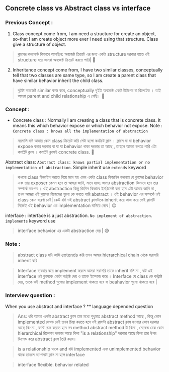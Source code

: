 ## Concrete class vs Abstract class vs interface

### Previous Concept :

1. Class concept come from, I am need a structure for create an object, so-that I am create object more ever i need using that structure. Class give a structure of object.

> ক্লাসের কনসেপ্ট কিভাবে আসছিল: অবজেক্ট ক্রিয়েট এর জন্য একটা structure দরকার যাতে ওই structure ধরে আমরা অবজেক্ট ক্রিয়েট করতে পারি| 🫗

2. Inheritance concept come from, I have two similar classes, conceptually tell that two classes are same type, so I am create a parent class that have similar behavior inherit the child class.

> দুইটা অবজেক্ট similar কাজ করে, conceptually দুইটা অবজেক্ট একই টাইপের বা রিলেটেড । তাই আমরা parent and child relationship এ গেছি। 🥳

### Concept :

- Concrete class : Normally I am creating a class that is concrete class. It means this which behavior expose or which behavior not expose. Note : `Concrete class : knows all the implementation of abstraction`

> নরমালি যদি আমার কোন class ক্রিয়েট করি সেটা হলো কংক্রিট ক্লাস । ক্লাসে যা যা behavior expose করার দরকার বা যা যা behavior থাকা দরকার তা আছে , তাহলে আমরা বলতে পারি এটা কমপ্লিট ক্লাস । কমপ্লিট ক্লাসই concrete class. 🧱

Abstract class: `Abstract class: knows partial implementation or no implementation of abstraction`. Simple inherit use `extends` keyword

> কখনো class ডিজাইন করতে গিয়ে মনে হয় এমন একটা class ডিজাইন করলাম যে ক্লাসের behavior এবং তার exposer কেমন হবে তা আমরা জানি, মানে হচ্ছে আমার abstraction কিভাবে হবে তার সম্পর্কে অবগত । ওই abstraction কিছু জিনিস কিভাবে ইমপ্লিমেন্ট করা হবে এটা আমার জানি না , তখন আমরা ওই ক্লাসের বিহেভের গুলো কে বলতে পারি abstract । ওই behavior এর সম্পর্কে ওই class কোন ধারণা নেই| কেউ যদি ওই abstract ক্লাসটাকে inherit করে কাজ করে সেই ক্লাসটি নিজেই ওই behavior এর implementation বানিয়ে নেবে | 😉

interface : interface is a just abstraction. `No implement of abstraction`. `implements` keyword use

> interface behavior এর একটা abstraction দেয় | 😅

### Note :

> abstract class যদি আমি extends করি তখন আমার hierarchical chain থেকে সরাসরি inherit করি

> Interface ব্যবহার করে implement করলে আমরা সরাসরি তাকে inherit বলি না , বাট এই interface ওই ক্লাসকে একটা কন্ট্রাক্ট দেয় ও তাকে ইম্পোজ করে । Interface যে class কে কন্ট্রাক্ট দেয়, তাকে ওই method গুলোর implement থাকতে হবে বা beahavior গুলো থাকতে হবে |

### Interview question :

When you use abstract and interface ? \*\* language depended question

> Ans: ধরি আমার একটা abstract ক্লাস তার মধ্যে শুধুমাত্র abstract method আছে , কিন্তু কোন implemented মেথড নেই তখন চিন্তা করতে হবে ওই ক্লাসটা abstract ক্লাস হওয়ার কোন দরকার আছে কি-না , ফাস্ট চেক করতে হবে সব method abstract method টা কিনা , সেকেন্ড চেক কোন hierarchical রিলেশন দরকার আছে কিনা "is a relationship" দরকার আছে কিনা তার উপর ডিপেন্ড করে abstract ক্লাস তৈরি করব।

> is a relationship থাকে and যদি implemented এবং unimplemented behavior থাকে তাহলে অ্যাপসটা ক্লাস না হলে interface

> interface flexible. behavior related
